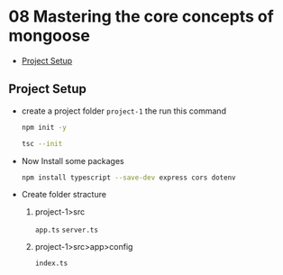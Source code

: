 # 08 Mastering the core concepts of mongoose

- [Project Setup](#)

## Project Setup

- create a project folder `project-1` the run this command

  ```bash
  npm init -y
  ```

  ```bash
  tsc --init
  ```

- Now Install some packages

  ```bash
  npm install typescript --save-dev express cors dotenv
  ```

- Create folder stracture

  1.  project-1>src

      `app.ts`
      `server.ts`

  2.  project-1>src>app>config

      `index.ts`
